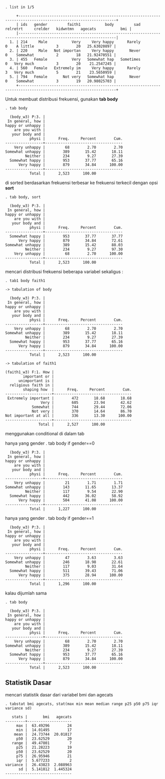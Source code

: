 
    . list in 1/5

         +------------------------------------------------------------------------------------------------------------------+
         | ids   gender         faith1           body         sad   relretrt     crelder   kidwntmn   agecats           bmi |
         |------------------------------------------------------------------------------------------------------------------|
      1. | 214     Male           Very     Very happy      Rarely          0    A little          3        20   25.63020897 |
      2. | 220     Male   Not importan     Very happy       Never          0    Somewhat          2        18   21.92470551 |
      3. | 455   Female           Very   Somewhat hap   Sometimes          0   Very much          3        20    21.2547245 |
      4. | 560   Female   Extremely im     Very happy      Rarely          3   Very much          5        21    23.5650959 |
      5. | 794   Female       Not very   Somewhat hap       Never          0    Somewhat          3        19   20.98025703 |
         +------------------------------------------------------------------------------------------------------------------+


Untuk membuat distribusi frekuensi, gunakan **tab body**

    . tab body

      (body_w3) P:3. |
     In general, how |
    happy or unhappy |
        are you with |
       your body and |
               physi |      Freq.     Percent        Cum.
    -----------------+-----------------------------------
        Very unhappy |         68        2.70        2.70
    Somewhat unhappy |        389       15.42       18.11
             Neither |        234        9.27       27.39
      Somewhat happy |        953       37.77       65.16
          Very happy |        879       34.84      100.00
    -----------------+-----------------------------------
               Total |      2,523      100.00

di sorted berdasarkan frekuensi terbesar ke frekuensi terkecil dengan opsi **sort**

    . tab body, sort

      (body_w3) P:3. |
     In general, how |
    happy or unhappy |
        are you with |
       your body and |
               physi |      Freq.     Percent        Cum.
    -----------------+-----------------------------------
      Somewhat happy |        953       37.77       37.77
          Very happy |        879       34.84       72.61
    Somewhat unhappy |        389       15.42       88.03
             Neither |        234        9.27       97.30
        Very unhappy |         68        2.70      100.00
    -----------------+-----------------------------------
               Total |      2,523      100.00

mencari distribusi frekuensi beberapa variabel sekaligus :

    . tab1 body faith1

    -> tabulation of body  

      (body_w3) P:3. |
     In general, how |
    happy or unhappy |
        are you with |
       your body and |
               physi |      Freq.     Percent        Cum.
    -----------------+-----------------------------------
        Very unhappy |         68        2.70        2.70
    Somewhat unhappy |        389       15.42       18.11
             Neither |        234        9.27       27.39
      Somewhat happy |        953       37.77       65.16
          Very happy |        879       34.84      100.00
    -----------------+-----------------------------------
               Total |      2,523      100.00

    -> tabulation of faith1  

    (faith1_w3) F:1. How |
            important or |
          unimportant is |
      religious faith in |
            shaping how  |      Freq.     Percent        Cum.
    ---------------------+-----------------------------------
     Extremely important |        472       18.68       18.68
                    Very |        605       23.94       42.62
                Somewhat |        744       29.44       72.06
                Not very |        370       14.64       86.70
    Not important at all |        336       13.30      100.00
    ---------------------+-----------------------------------
                   Total |      2,527      100.00

menggunakan conditional di dalam tab

hanya yang gender
    . tab body if gender==0

      (body_w3) P:3. |
     In general, how |
    happy or unhappy |
        are you with |
       your body and |
               physi |      Freq.     Percent        Cum.
    -----------------+-----------------------------------
        Very unhappy |         21        1.71        1.71
    Somewhat unhappy |        143       11.65       13.37
             Neither |        117        9.54       22.90
      Somewhat happy |        442       36.02       58.92
          Very happy |        504       41.08      100.00
    -----------------+-----------------------------------
               Total |      1,227      100.00


hanya yang gender
    .  tab body if gender==1

      (body_w3) P:3. |
     In general, how |
    happy or unhappy |
        are you with |
       your body and |
               physi |      Freq.     Percent        Cum.
    -----------------+-----------------------------------
        Very unhappy |         47        3.63        3.63
    Somewhat unhappy |        246       18.98       22.61
             Neither |        117        9.03       31.64
      Somewhat happy |        511       39.43       71.06
          Very happy |        375       28.94      100.00
    -----------------+-----------------------------------
               Total |      1,296      100.00

kalau dijumlah sama

    . tab body

      (body_w3) P:3. |
     In general, how |
    happy or unhappy |
        are you with |
       your body and |
               physi |      Freq.     Percent        Cum.
    -----------------+-----------------------------------
        Very unhappy |         68        2.70        2.70
    Somewhat unhappy |        389       15.42       18.11
             Neither |        234        9.27       27.39
      Somewhat happy |        953       37.77       65.16
          Very happy |        879       34.84      100.00
    -----------------+-----------------------------------
               Total |      2,523      100.00

## Statistik Dasar
mencari statistik dasar dari variabel bmi dan agecats

    . tabstat bmi agecats, stat(max min mean median range p25 p50 p75 iqr variance sd)

       stats |       bmi   agecats
    ---------+--------------------
         max |  63.49296        24
         min |  14.01495        17
        mean |  24.73744  20.01817
         p50 |  23.62529        20
       range |  49.47801         7
         p25 |  21.28223        19
         p50 |  23.62529        20
         p75 |  26.95946        21
         iqr |  5.677233         2
    variance |  26.43823  2.088963
          sd |  5.141812  1.445324
    ------------------------------
